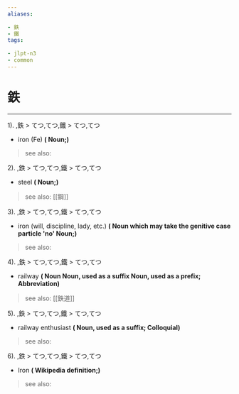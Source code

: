 ```yaml
---
aliases:
    
- 鉄
- 鐵
tags:
    
- jlpt-n3
- common
---
```


# 鉄
---
1).
,鉄 > てつ,てつ,鐵 > てつ,てつ

- iron (Fe)
**( Noun;)**
> see also: 
            
2).
,鉄 > てつ,てつ,鐵 > てつ,てつ

- steel
**( Noun;)**
> see also:  [[鋼]]
            
3).
,鉄 > てつ,てつ,鐵 > てつ,てつ

- iron (will, discipline, lady, etc.)
**( Noun which may take the genitive case particle 'no' Noun;)**
> see also: 
            
4).
,鉄 > てつ,てつ,鐵 > てつ,てつ

- railway
**( Noun Noun, used as a suffix Noun, used as a prefix; Abbreviation)**
> see also:  [[鉄道]]
            
5).
,鉄 > てつ,てつ,鐵 > てつ,てつ

- railway enthusiast
**( Noun, used as a suffix; Colloquial)**
> see also: 
            
6).
,鉄 > てつ,てつ,鐵 > てつ,てつ

- Iron
**( Wikipedia definition;)**
> see also: 
            